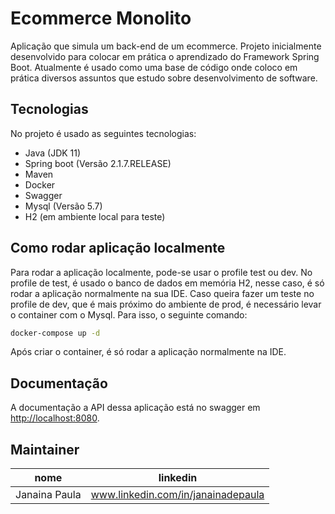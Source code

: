 # Ecommerce Monolito

Aplicação que simula um back-end de um ecommerce. Projeto inicialmente desenvolvido para colocar em prática o aprendizado do Framework Spring Boot. Atualmente é usado como uma base de código onde coloco em prática diversos assuntos que estudo sobre desenvolvimento de software.

## Tecnologias

No projeto é usado as seguintes tecnologias:

- Java (JDK 11)
- Spring boot (Versão 2.1.7.RELEASE)
- Maven
- Docker
- Swagger
- Mysql (Versão 5.7)
- H2 (em ambiente local para teste)

## Como rodar aplicação localmente

Para rodar a aplicação localmente, pode-se usar o profile test ou dev. No profile de test, é usado o banco de dados em memória H2, nesse caso, é só rodar a aplicação normalmente na sua IDE.
Caso queira fazer um teste no profile de dev, que é mais próximo do ambiente de prod, é necessário levar o container com o Mysql. Para isso, o seguinte comando:

``` bash
docker-compose up -d
```

Após criar o container, é só rodar a aplicação normalmente na IDE.

## Documentação

A documentação a API dessa aplicação está no swagger em [http://localhost:8080](http://localhost:8080).

## Maintainer

| nome | linkedin |
|------|-------|
| Janaina Paula | www.linkedin.com/in/janainadepaula |
